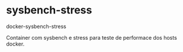 # sysbench-stress
docker-sysbench-stress

Container com sysbench e stress para teste de performace dos hosts docker.
